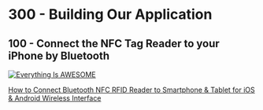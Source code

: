 # 300 - Building Our Application

## 100 - Connect the NFC Tag Reader to your iPhone by Bluetooth

[![Everything Is AWESOME](https://img.youtube.com/vi/StTqXEQ2l-Y/0.jpg)](https://www.youtube.com/watch?v=StTqXEQ2l-Y "Everything Is AWESOME")


[How to Connect Bluetooth NFC RFID Reader to Smartphone & Tablet for iOS & Android Wireless Interface](https://www.youtube.com/watch?v=DHpsBZqIaFE)

